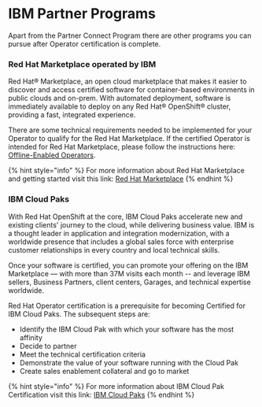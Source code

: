 # IBM Partner Programs

Apart from the Partner Connect Program there are other programs you can pursue after Operator certification is complete.&#x20;

### Red Hat Marketplace operated by IBM

Red Hat® Marketplace, an open cloud marketplace that makes it easier to discover and access certified software for container-based environments in public clouds and on-prem. With automated deployment, software is immediately available to deploy on any Red Hat® OpenShift® cluster, providing a fast, integrated experience.&#x20;

There are some technical requirements needed to be implemented for your Operator to qualify for the Red Hat Marketplace. If the certified Operator is intended for Red Hat Marketplace, please follow the instructions here: [Offline-Enabled Operators](https://redhat-connect.gitbook.io/certified-operator-guide/appendix/offline-enabled-operators).&#x20;

{% hint style="info" %}
For more information about Red Hat Marketplace and getting started visit this link: [Red Hat Marketplace](https://marketplace.redhat.com/en-us)
{% endhint %}



### IBM Cloud Paks

With Red Hat OpenShift at the core, IBM Cloud Paks accelerate new and existing clients' journey to the cloud, while delivering business value. IBM is a thought leader in application and integration modernization, with a worldwide presence that includes a global sales force with enterprise customer relationships in every country and local technical skills.&#x20;

Once your software is certified, you can promote your offering on the IBM Marketplace — with more than 37M visits each month -- and leverage IBM sellers, Business Partners, client centers, Garages, and technical expertise worldwide.

Red Hat Operator certification is a prerequisite for becoming Certified for IBM Cloud Paks. The subsequent steps are:

* Identify the IBM Cloud Pak with which your software has the most affinity
* Decide to partner
* Meet the technical certification criteria
* Demonstrate the value of your software running with the Cloud Pak
* Create sales enablement collateral and go to market

{% hint style="info" %}
For more information about IBM Cloud Pak Certification visit this link: [IBM Cloud Paks](https://www.ibm.com/partnerworld/cloud/independent-software-vendors)
{% endhint %}
